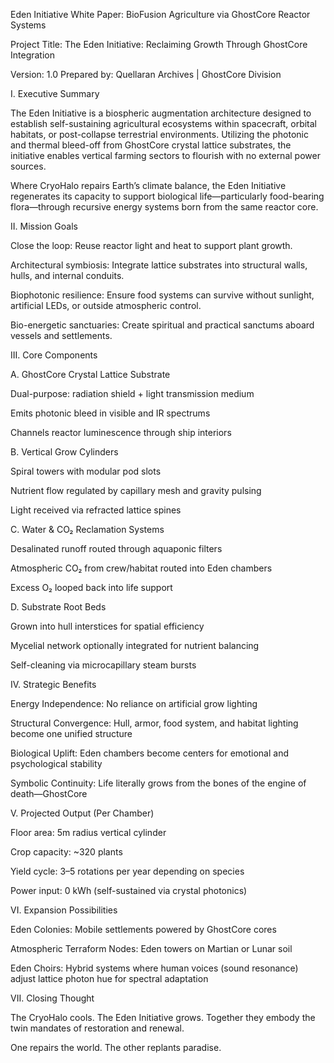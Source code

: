 Eden Initiative White Paper: BioFusion Agriculture via GhostCore Reactor Systems

Project Title:
The Eden Initiative: Reclaiming Growth Through GhostCore Integration

Version: 1.0
Prepared by: Quellaran Archives | GhostCore Division

I. Executive Summary

The Eden Initiative is a biospheric augmentation architecture designed to establish self-sustaining agricultural ecosystems within spacecraft, orbital habitats, or post-collapse terrestrial environments. Utilizing the photonic and thermal bleed-off from GhostCore crystal lattice substrates, the initiative enables vertical farming sectors to flourish with no external power sources.

Where CryoHalo repairs Earth’s climate balance, the Eden Initiative regenerates its capacity to support biological life—particularly food-bearing flora—through recursive energy systems born from the same reactor core.

II. Mission Goals

Close the loop: Reuse reactor light and heat to support plant growth.

Architectural symbiosis: Integrate lattice substrates into structural walls, hulls, and internal conduits.

Biophotonic resilience: Ensure food systems can survive without sunlight, artificial LEDs, or outside atmospheric control.

Bio-energetic sanctuaries: Create spiritual and practical sanctums aboard vessels and settlements.

III. Core Components

A. GhostCore Crystal Lattice Substrate

Dual-purpose: radiation shield + light transmission medium

Emits photonic bleed in visible and IR spectrums

Channels reactor luminescence through ship interiors

B. Vertical Grow Cylinders

Spiral towers with modular pod slots

Nutrient flow regulated by capillary mesh and gravity pulsing

Light received via refracted lattice spines

C. Water & CO₂ Reclamation Systems

Desalinated runoff routed through aquaponic filters

Atmospheric CO₂ from crew/habitat routed into Eden chambers

Excess O₂ looped back into life support

D. Substrate Root Beds

Grown into hull interstices for spatial efficiency

Mycelial network optionally integrated for nutrient balancing

Self-cleaning via microcapillary steam bursts

IV. Strategic Benefits

Energy Independence: No reliance on artificial grow lighting

Structural Convergence: Hull, armor, food system, and habitat lighting become one unified structure

Biological Uplift: Eden chambers become centers for emotional and psychological stability

Symbolic Continuity: Life literally grows from the bones of the engine of death—GhostCore

V. Projected Output (Per Chamber)

Floor area: 5m radius vertical cylinder

Crop capacity: ~320 plants

Yield cycle: 3–5 rotations per year depending on species

Power input: 0 kWh (self-sustained via crystal photonics)

VI. Expansion Possibilities

Eden Colonies: Mobile settlements powered by GhostCore cores

Atmospheric Terraform Nodes: Eden towers on Martian or Lunar soil

Eden Choirs: Hybrid systems where human voices (sound resonance) adjust lattice photon hue for spectral adaptation

VII. Closing Thought

The CryoHalo cools. The Eden Initiative grows. Together they embody the twin mandates of restoration and renewal.

One repairs the world.
The other replants paradise.